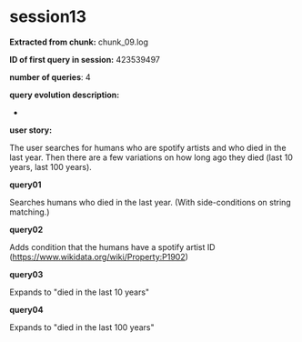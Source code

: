 # session13
**Extracted from chunk:** chunk_09.log

**ID of first query in session:** 423539497

**number of queries**: 4

**query evolution description:**

-

**user story:**

The user searches for humans who are spotify artists and who died in the last year. Then there are a few variations on how long ago they died (last 10 years, last 100 years).

**query01**

Searches humans who died in the last year. (With side-conditions on string matching.)

**query02**

Adds condition that the humans have a spotify artist ID (https://www.wikidata.org/wiki/Property:P1902)

**query03**

Expands to "died in the last 10 years"

**query04**

Expands to "died in the last 100 years"
